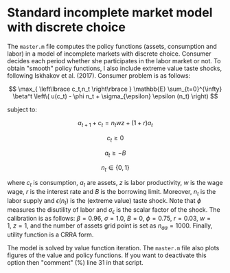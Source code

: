 # Standard incomplete market model with discrete choice

The `master.m` file computes the policy functions (assets, consumption and labor) in a model of incomplete markets with discrete choice. 
Consumer decides each period whether she participates in the labor market or not. To obtain "smooth" policy functions, I also include extreme value taste shocks, following Iskhakov et al. (2017).
Consumer problem is as follows:

$$
\max_{ \left\lbrace c_t,n_t \right\rbrace } \mathbb{E} \sum_{t=0}^{\infty} \beta^t \left\( u(c_t) - \phi n_t + \sigma_{\epsilon} \epsilon (n_t) \right)
$$  

subject to:

$$
a_{t+1} + c_t = n_t w z + (1+r) a_t
$$

$$
c_t \geq 0
$$

$$
a_t \geq - B
$$

$$
n_t \in \left\lbrace 0,1 \right\rbrace
$$

where $c_t$ is consumption, $a_t$ are assets, $z$ is labor productivity, $w$ is the wage wage, $r$ is the interest rate and $B$ is the borrowing limit. Moreover, $n_t$ is the labor supply and $\epsilon(n_t)$ is the (extreme value) taste shock. Note that $\phi$ measures the disutility of labor and $\sigma_{\epsilon}$ is the scalar factor of the shock. 
The calibration is as follows: $\beta=0.96, \ \sigma=1.0, \ B=0, \ \phi=0.75, \ r=0.03, \ w=1, \ z=1$, and the number of assets grid point is set as $n_{aa}=1000$. Finally, utility function is a CRRA form. 

The model is solved by value function iteration. The `master.m` file also plots figures of the value and policy functions. If you want to deactivate this option then "comment" (%) line 31 in that script. 
